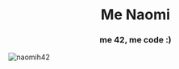 <h1 align="center">Me Naomi</h1>
<h3 align="center">me 42, me code :)</h3>








<p align="left"> <img src="https://komarev.com/ghpvc/?username=naomih42&label=O.O&color=ff07df&style=plastic" alt="naomih42" /> </p>
